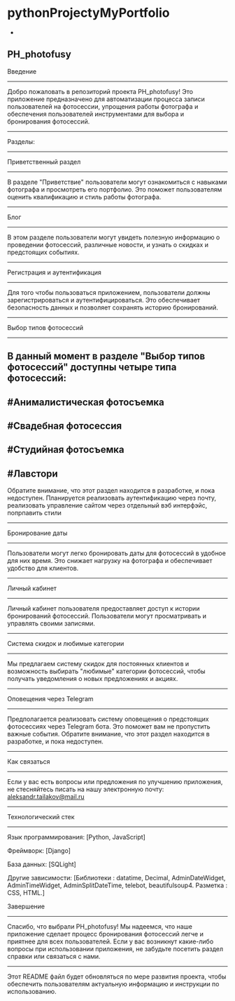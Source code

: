 # pythonProjectyMyPortfolio
-
PH_photofusy
-
Введение
______________________________________________________________________________________________________________________________________________________________________________________________________________________________
Добро пожаловать в репозиторий проекта PH_photofusy! Это приложение предназначено для автоматизации процесса записи пользователей на фотосессии, упрощения работы фотографа и обеспечения пользователей инструментами для выбора и бронирования фотосессий.
______________________________________________________________________________________________________________________________________________________________________________________________________________________________
Разделы:
______________________________________________________________________________________________________________________________________________________________________________________________________________________________
Приветственный раздел
______________________________________________________________________________________________________________________________________________________________________________________________________________________________
В разделе "Приветствие" пользователи могут ознакомиться с навыками фотографа и просмотреть его портфолио. Это поможет пользователям оценить квалификацию и стиль работы фотографа.
______________________________________________________________________________________________________________________________________________________________________________________________________________________________
Блог
______________________________________________________________________________________________________________________________________________________________________________________________________________________________
В этом разделе пользователи могут увидеть полезную информацию о проведении фотосессий, различные новости, и узнать о скидках и предстоящих событиях. 
______________________________________________________________________________________________________________________________________________________________________________________________________________________________
Регистрация и аутентификация
______________________________________________________________________________________________________________________________________________________________________________________________________________________________
Для того чтобы пользоваться приложением, пользователи должны зарегистрироваться и аутентифицироваться. Это обеспечивает безопасность данных и позволяет сохранять историю бронирований.
______________________________________________________________________________________________________________________________________________________________________________________________________________________________
Выбор типов фотосессий
______________________________________________________________________________________________________________________________________________________________________________________________________________________________
В данный момент в разделе "Выбор типов фотосессий" доступны четыре типа фотосессий:
-
#Анималистическая фотосъемка
-
#Свадебная фотосессия
-
#Студийная фотосъемка
-
#Лавстори
-
Обратите внимание, что этот раздел находится в разработке, и пока недоступен. Планируется реализовать аутентификацию через почту, реализовать управление сайтом через отдельный вэб интерфэйс, попрпавить стили 
______________________________________________________________________________________________________________________________________________________________________________________________________________________________________________________________________________
Бронирование даты
______________________________________________________________________________________________________________________________________________________________________________________________________________________________________________________________________________
Пользователи могут легко бронировать даты для фотосессий в удобное для них время. Это снижает нагрузку на фотографа и обеспечивает удобство для клиентов.
______________________________________________________________________________________________________________________________________________________________________________________________________________________________________________________________________________
Личный кабинет
______________________________________________________________________________________________________________________________________________________________________________________________________________________________________________________________________________
Личный кабинет пользователя предоставляет доступ к истории бронирований фотосессий. Пользователи могут просматривать и управлять своими записями.
______________________________________________________________________________________________________________________________________________________________________________________________________________________________________________________________________________
Система скидок и любимые категории
______________________________________________________________________________________________________________________________________________________________________________________________________________________________________________________________________________
Мы предлагаем систему скидок для постоянных клиентов и возможность выбирать "любимые" категории фотосессий, чтобы получать уведомления о новых предложениях и акциях.
______________________________________________________________________________________________________________________________________________________________________________________________________________________________________________________________________________
Оповещения через Telegram 
______________________________________________________________________________________________________________________________________________________________________________________________________________________________________________________________________________
Предполагается реализовать систему оповещения о предстоящих фотосессиях через Telegram бота. Это поможет вам не пропустить важные события.
Обратите внимание, что этот раздел находится в разработке, и пока недоступен.
______________________________________________________________________________________________________________________________________________________________________________________________________________________________________________________________________________
Как связаться
______________________________________________________________________________________________________________________________________________________________________________________________________________________________________________________________________________
Если у вас есть вопросы или предложения по улучшению приложения, не стесняйтесь писать на нашу электронную почту: aleksandr.tailakov@mail.ru
______________________________________________________________________________________________________________________________________________________________________________________________________________________________________________________________________________
Технологический стек
______________________________________________________________________________________________________________________________________________________________________________________________________________________________________________________________________________
Язык программирования: [Python, JavaScript]

Фреймворк: [Django]

База данных: [SQLight]

Другие зависимости: [Библиотеки : datatime, Decimal, AdminDateWidget, AdminTimeWidget, AdminSplitDateTime, telebot, beautifulsoup4.
                     Разметка : CSS, HTML.]

Завершение
______________________________________________________________________________________________________________________________________________________________________________________________________________________________________________________________________________
Спасибо, что выбрали PH_photofusy! Мы надеемся, что наше приложение сделает процесс бронирования фотосессий легче и приятнее для всех пользователей. Если у вас возникнут какие-либо вопросы при использовании приложения, не забудьте посетить раздел справки или связаться с нами.
______________________________________________________________________________________________________________________________________________________________________________________________________________________________________________________________________________
Этот README файл будет обновляться по мере развития проекта, чтобы обеспечить пользователям актуальную информацию и инструкции по использованию.
